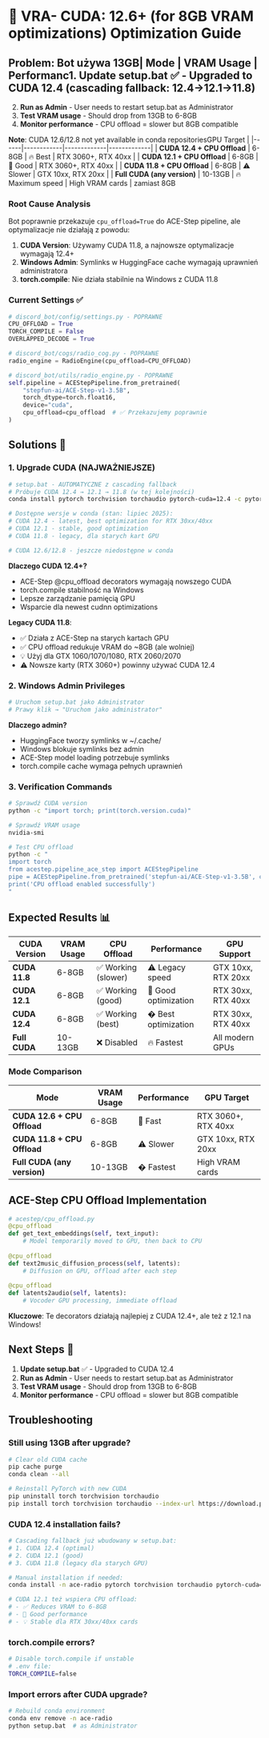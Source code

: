 # 🚀 VRA- **CUDA**: 12.6+ (for 8GB VRAM optimizations) Optimization Guide

## Problem: Bot używa 13GB| Mode | VRAM Usage | Performanc1. **Update setup.bat** ✅ - Upgraded to CUDA 12.4 (cascading fallback: 12.4→12.1→11.8)
2. **Run as Admin** - User needs to restart setup.bat as Administrator  
3. **Test VRAM usage** - Should drop from 13GB to 6-8GB
4. **Monitor performance** - CPU offload = slower but 8GB compatible

**Note**: CUDA 12.6/12.8 not yet available in conda repositoriesGPU Target |
|------|------------|-------------|-------------|
| **CUDA 12.4 + CPU Offload** | 6-8GB | 🔥 Best | RTX 3060+, RTX 40xx |
| **CUDA 12.1 + CPU Offload** | 6-8GB | 🚀 Good | RTX 3060+, RTX 40xx |
| **CUDA 11.8 + CPU Offload** | 6-8GB | ⚠️ Slower | GTX 10xx, RTX 20xx |
| **Full CUDA (any version)** | 10-13GB | 🔥 Maximum speed | High VRAM cards | zamiast 8GB

### Root Cause Analysis

Bot poprawnie przekazuje `cpu_offload=True` do ACE-Step pipeline, ale optymalizacje nie działają z powodu:

1. **CUDA Version**: Używamy CUDA 11.8, a najnowsze optymalizacje wymagają 12.4+
2. **Windows Admin**: Symlinks w HuggingFace cache wymagają uprawnień administratora
3. **torch.compile**: Nie działa stabilnie na Windows z CUDA 11.8

### Current Settings ✅

```python
# discord_bot/config/settings.py - POPRAWNE
CPU_OFFLOAD = True
TORCH_COMPILE = False  
OVERLAPPED_DECODE = True

# discord_bot/cogs/radio_cog.py - POPRAWNE
radio_engine = RadioEngine(cpu_offload=CPU_OFFLOAD)

# discord_bot/utils/radio_engine.py - POPRAWNE  
self.pipeline = ACEStepPipeline.from_pretrained(
    "stepfun-ai/ACE-Step-v1-3.5B",
    torch_dtype=torch.float16,
    device="cuda",
    cpu_offload=cpu_offload  # ✅ Przekazujemy poprawnie
)
```

## Solutions 🔧

### 1. Upgrade CUDA (NAJWAŻNIEJSZE)

```bash
# setup.bat - AUTOMATYCZNE z cascading fallback
# Próbuje CUDA 12.4 → 12.1 → 11.8 (w tej kolejności)
conda install pytorch torchvision torchaudio pytorch-cuda=12.4 -c pytorch -c nvidia -y

# Dostępne wersje w conda (stan: lipiec 2025):
# CUDA 12.4 - latest, best optimization for RTX 30xx/40xx
# CUDA 12.1 - stable, good optimization  
# CUDA 11.8 - legacy, dla starych kart GPU

# CUDA 12.6/12.8 - jeszcze niedostępne w conda
```

**Dlaczego CUDA 12.4+?**
- ACE-Step @cpu_offload decorators wymagają nowszego CUDA
- torch.compile stabilność na Windows  
- Lepsze zarządzanie pamięcią GPU
- Wsparcie dla newest cudnn optimizations

**Legacy CUDA 11.8**:
- ✅ Działa z ACE-Step na starych kartach GPU
- ✅ CPU offload redukuje VRAM do ~8GB (ale wolniej)
- 💡 Użyj dla GTX 1060/1070/1080, RTX 2060/2070 
- ⚠️ Nowsze karty (RTX 3060+) powinny używać CUDA 12.4

### 2. Windows Admin Privileges

```bash
# Uruchom setup.bat jako Administrator
# Prawy klik → "Uruchom jako administrator"
```

**Dlaczego admin?**
- HuggingFace tworzy symlinks w ~/.cache/
- Windows blokuje symlinks bez admin
- ACE-Step model loading potrzebuje symlinks
- torch.compile cache wymaga pełnych uprawnień

### 3. Verification Commands

```bash
# Sprawdź CUDA version
python -c "import torch; print(torch.version.cuda)"

# Sprawdź VRAM usage  
nvidia-smi

# Test CPU offload
python -c "
import torch
from acestep.pipeline_ace_step import ACEStepPipeline
pipe = ACEStepPipeline.from_pretrained('stepfun-ai/ACE-Step-v1-3.5B', cpu_offload=True)
print('CPU offload enabled successfully')
"
```

## Expected Results 📊

| CUDA Version | VRAM Usage | CPU Offload | Performance | GPU Support |
|--------------|------------|-------------|-------------|-------------|
| **CUDA 11.8** | 6-8GB | ✅ Working (slower) | ⚠️ Legacy speed | GTX 10xx, RTX 20xx |
| **CUDA 12.1** | 6-8GB | ✅ Working (good) | 🚀 Good optimization | RTX 30xx, RTX 40xx |
| **CUDA 12.4** | 6-8GB | ✅ Working (best) | � Best optimization | RTX 30xx, RTX 40xx |
| **Full CUDA** | 10-13GB | ❌ Disabled | 🔥 Fastest | All modern GPUs |

### Mode Comparison

| Mode | VRAM Usage | Performance | GPU Target |
|------|------------|-------------|-------------|
| **CUDA 12.6 + CPU Offload** | 6-8GB | 🚀 Fast | RTX 3060+, RTX 40xx |
| **CUDA 11.8 + CPU Offload** | 6-8GB | ⚠️ Slower | GTX 10xx, RTX 20xx |
| **Full CUDA (any version)** | 10-13GB | � Fastest | High VRAM cards |

## ACE-Step CPU Offload Implementation

```python
# acestep/cpu_offload.py
@cpu_offload
def get_text_embeddings(self, text_input):
    # Model temporarily moved to GPU, then back to CPU
    
@cpu_offload  
def text2music_diffusion_process(self, latents):
    # Diffusion on GPU, offload after each step
    
@cpu_offload
def latents2audio(self, latents): 
    # Vocoder GPU processing, immediate offload
```

**Kluczowe**: Te decorators działają najlepiej z CUDA 12.4+, ale też z 12.1 na Windows!

## Next Steps 🎯

1. **Update setup.bat** ✅ - Upgraded to CUDA 12.4
2. **Run as Admin** - User needs to restart setup.bat as Administrator  
3. **Test VRAM usage** - Should drop from 13GB to 6-8GB
4. **Monitor performance** - CPU offload = slower but 8GB compatible

## Troubleshooting

### Still using 13GB after upgrade?

```bash
# Clear old CUDA cache
pip cache purge
conda clean --all

# Reinstall PyTorch with new CUDA
pip uninstall torch torchvision torchaudio
pip install torch torchvision torchaudio --index-url https://download.pytorch.org/whl/cu126
```

### CUDA 12.4 installation fails?

```bash
# Cascading fallback już wbudowany w setup.bat:
# 1. CUDA 12.4 (optimal)
# 2. CUDA 12.1 (good)  
# 3. CUDA 11.8 (legacy dla starych GPU)

# Manual installation if needed:
conda install -n ace-radio pytorch torchvision torchaudio pytorch-cuda=12.1 -c pytorch -c nvidia -y

# CUDA 12.1 też wspiera CPU offload:
# - ✅ Reduces VRAM to 6-8GB 
# - 🚀 Good performance  
# - 💡 Stable dla RTX 30xx/40xx cards
```

### torch.compile errors?

```bash
# Disable torch.compile if unstable
# .env file:
TORCH_COMPILE=false
```

### Import errors after CUDA upgrade?

```bash
# Rebuild conda environment
conda env remove -n ace-radio
python setup.bat  # as Administrator
```
